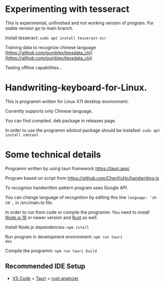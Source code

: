# Experimenting with tesseract

This is experimental, unfinished and not working version of program. For stable version go to main branch.

Install tesseract: <code>sudo apt install tesseract-ocr</code>

Training data to recognize chinese language [https://github.com/gumblex/tessdata_chi](https://github.com/gumblex/tessdata_chi)

Testing offline capabilities...

# Handwriting-keyboard-for-Linux.

This is programm written for Linux X11 desktop environment.

Currently supports only Chinese language.

You can find compiled .deb package in releases page.

In order to use the programm xdotool package should be installed: <code>sudo apt install xdotool</code>

# Some technical details

Programm written by using tauri framework https://tauri.app/

Program based on script from https://github.com/ChenYuHo/handwriting.js

To recognize handwritten pattern program uses Google API.

You can change language of recognition by editing this line <code>language: 'zh-CN',</code> in /src/main.ts file.

In order to run from code or compile the programm: You need to install [Node.js 18](https://nodejs.org/en) or newer version and [Rust](https://www.rust-lang.org/) as well.

Install Node.js dependencies: <code>npm istall</code>

Run program in development environment: <code>npm run tauri dev</code>

Compile the programm: <code>npm run tauri build</code>

## Recommended IDE Setup

- [VS Code](https://code.visualstudio.com/) + [Tauri](https://marketplace.visualstudio.com/items?itemName=tauri-apps.tauri-vscode) + [rust-analyzer](https://marketplace.visualstudio.com/items?itemName=rust-lang.rust-analyzer)
